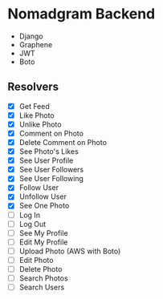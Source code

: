 # Nomadgram Backend

- Django
- Graphene
- JWT
- Boto

## Resolvers

- [x] Get Feed
- [x] Like Photo
- [x] Unlike Photo
- [x] Comment on Photo
- [x] Delete Comment on Photo
- [x] See Photo's Likes
- [x] See User Profile
- [x] See User Followers
- [x] See User Following
- [x] Follow User
- [x] Unfollow User
- [x] See One Photo
- [ ] Log In
- [ ] Log Out
- [ ] See My Profile
- [ ] Edit My Profile
- [ ] Upload Photo (AWS with Boto)
- [ ] Edit Photo
- [ ] Delete Photo
- [ ] Search Photos
- [ ] Search Users
